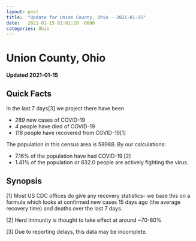 ```yaml
---
layout: post
title:  "Update for Union County, Ohio - 2021-01-15"
date:   2021-01-15 01:01:29 -0600
categories: Ohio
---
```


# Union County, Ohio
#### Updated 2021-01-15

## Quick Facts

In the last 7 days[3] we project there have been
- *289* new cases of COVID-19
- *4* people have died of COVID-19
- *118* people have recovered from COVID-19[1]

The population in this census area is 58988. By our calculations:
- 7.16% of the population have had COVID-19.[2]
- 1.41% of the population or 832.0 people are actively fighting the virus.

## Synopsis




[1] Most US CDC offices do give any recovery statistics- we base this on a formula which looks at confirmed new cases
15 days ago (the average recovery time) and deaths over the last 7 days.

[2] Herd Immunity is thought to take effect at around ~70-80%

[3] Due to reporting delays, this data may be incomplete.
 
    